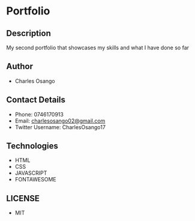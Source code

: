 # Portfolio

## Description
My second portfolio that showcases my skills and what I have done so far

## Author
* Charles Osango

## Contact Details
* Phone: 0746170913
* Email: charlesosango02@gmail.com
* Twitter Username: CharlesOsango17

## Technologies
* HTML
* CSS
* JAVASCRIPT
* FONTAWESOME

## LICENSE
* MIT